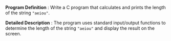  **Program Definition** : Write a C program that calculates and prints the length of the string `"aeiou"`.

 **Detailed Description** : The program uses standard input/output functions to determine the length of the string `"aeiou"` and display the result on the screen.
